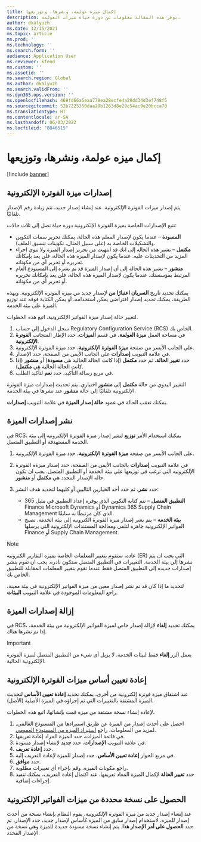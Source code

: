 ```yaml
---
title: إكمال ميزه عولمة، ونشرها، وتوزيعها
description: توفر هذه المقالة معلومات عن دورة حياة ميزات العولمة.
author: dkalyuzh
ms.date: 12/15/2021
ms.topic: article
ms.prod: ''
ms.technology: ''
ms.search.form: ''
audience: Application User
ms.reviewer: kfend
ms.custom: ''
ms.assetid: ''
ms.search.region: Global
ms.author: dkalyuzh
ms.search.validFrom: ''
ms.dyn365.ops.version: ''
ms.openlocfilehash: 469fd66a5eaa779ea28ecfe4a29dd34d3ef748f5
ms.sourcegitcommit: 52b7225350daa29b1263d8e29c54ac9e20bcca70
ms.translationtype: HT
ms.contentlocale: ar-SA
ms.lasthandoff: 06/03/2022
ms.locfileid: "8846515"
---
```

# <a name="complete-publish-and-deploy-a-globalization-feature"></a>إكمال ميزه عولمة، ونشرها، وتوزيعها

[!include [banner](../includes/banner.md)]

## <a name="electronic-invoicing-feature-versions"></a>إصدارات ميزة الفوترة الإلكترونية

يتم إصدار ميزات الفوترة الإلكترونية. عند إنشاء إصدار جديد، تتم زيادة رقم الإصدار تلقائيًا.

تتبع الإصدارات الخاصة بميزة الفوترة الإلكترونية دوره حياة تصل إلى ثلاث حالات:

- **المسودة** – عندما يكون لإصدار المعلم هذه الحالة، يمكنك تحرير سمات التكوين والتشكيلات الخاصة به (على سبيل المثال، تكوينات تنسيق الملف).
- **مكتمل** – تشير هذه الحالة إلى انك قد انتهيت من تحرير إصدار الميزة ولا تنوي اجراء المزيد من التحديثات عليه. عندما يكون لإصدار الميزة هذه الحالة، فلن يعد بإمكانك تحريره أو تحرير أي من مكوناته.
- **منشور** – تشير هذه الحالة إلى أن إصدار الميزة قد تم نشره إلى المستودع العام المرتبط بمؤسستك. عندما يكون لإصدار الميزة هذه الحالة، فلن يعد بإمكانك تحريره أو تحرير أي من مكوناته.

يمكنك تحديد تاريخ **السريان اعتبارًا من** لإصدار جديد من ميزة الفوترة الإلكترونية. وبهذه الطريقة، يمكنك تحديد إصدار افتراضي يمكن استخدامه، أو يمكن الكتابة فوقه عند توزيع الميزة علي بيئة الخدمة.

لتغيير حالة إصدار ميزة الفواتير الإلكترونية، اتبع هذه الخطوات.

1. سجل الدخول إلى حساب Regulatory Configuration Service (RCS) الخاص بك.
2. في مساحة العمل **ميزة العولمة**، في قسم **الميزات**، حدد الإطار المتجانب **الفوترة الإلكترونية**.
3. على الجانب الأيسر من صفحة **ميزة الفوترة الإلكترونية**، حدد ميزة الفوترة الإلكترونية.
4. في علامة التبويب **إصدارات** على الجانب الأيمن من الصفحة، حدد الإصدار.
5. حدد **تغيير الحالة**، ثم حدد **مكتمل** (إذا كانت الحالة الحالية هي **مسودة**) أو **منشور** (إذا كانت الحالة الحالية هي **مكتمل**).
6. في مربع رسالة التأكيد، حدد **نعم** لتأكيد الطلب.

التغيير اليدوي من حالة **مكتمل** إلى **منشور** اختياري. يتم تحديث إصدارات ميزة الفوترة الإلكترونية تلقائيًا إلى حالة **منشور** عند نشرها في بيئة الخدمة.

يمكنك تعقب الحالة في عمود **حالة إصدار الميزة** في علامة التبويب **إصدارات**.

## <a name="deploy-feature-versions"></a>نشر إصدارات الميزة

في RCS، يمكنك استخدام الأمر **توزيع** لنشر إصدار ميزة الفوترة الإلكترونية إلى بيئة الخدمة المستهدفة أو التطبيق المتصل.

1. على الجانب الأيسر من صفحة **ميزة الفوترة الإلكترونية**، حدد ميزة الفوترة الإلكترونية.
2. في علامة التبويب **إصدارات** بالجانب الأيمن من الصفحة، حدد إصدار ميزةه الفوترة الإلكترونيه التي ترغب في توزيعها علي بيئة الخدمة أو التطبيق المتصل. يجب ان تكون حاله الإصدار المحدد هي **مكتمل** أو **منشور**.
3. حدد **نشر**، ثم حدد أحد الخيارين التاليين أو كليهما لتحديد هدف النشر:

    - **التطبيق المتصل** – تتم كتابة التكوين الذي يوفره إعداد التطبيق في مثيل 365 Finance Microsoft Dynamics أو Dynamics 365 Supply Chain Management الذي كان مرتبطًا به سابقًا.
    - **بيئة الخدمة** – يتم نشر إصدار ميزه الفوترة الكترونيه إلى بيئة الخدمة. تصبح الفواتير الإلكترونية جاهزة لتلقي ومعالجة المستندات الإلكترونية التي يرسلها Finance أو Supply Chain Management.

> [!NOTE]
> عاده، ستقوم بتغيير المعلمات الخاصة بميزه التقارير الكترونيه (ER) التي يجب ان يتم نشرها إلى بيئة الخدمة. التغييرات في التطبيق المتصل ستكون نادره. يجب ان تقوم بنشر إصدارات جديده إلى التطبيق المتصل فقط عندما تقوم بتغيير المعلمات المقابلة للتطبيق الخاص بك.

لتحديد ما إذا كان قد تم نشر إصدار معين من ميزة الفواتير الإلكترونية في بيئة معينة، راجع المعلومات الموجودة في علامة التبويب **البيئات**.

## <a name="remove-feature-versions"></a>إزالة إصدارات الميزة

في RCS، يمكنك تحديد **إلغاء** لإزالة إصدار خاص لميزة الفواتير الإلكترونية من بيئة الخدمة، إذا تم نشرها هناك.

> [!IMPORTANT]
> يعمل الزر **إلغاء** فقط لبيئات الخدمة. لا يزيل أي شيء من التطبيق المتصل لميزة الفوترة الإلكترونية الحالية.

## <a name="rebase-electronic-invoicing-features"></a>إعادة تعيين أساس ميزات الفوترة الإلكترونية

عند اشتقاق ميزة فوترة إلكترونية من أخرى، يمكنك تحديد **إعادة تعيين الأساس** لتحديث الميزة المشتقة بالتغييرات التي تم إجراؤه في الميزة الأصلية (الأصل).

لإعادة إنشاء نسخة مشتقة من ميزة قمت بإنشائها، اتبع هذه الخطوات.

1. احصل على أحدث إصدار من الميزة عن طريق استيرادها من المستودع العالمي. لمزيد من المعلومات، راجع [استيراد الميزة من المستودع العمومي](e-invoicing-import-feature-global-repository.md).
2. في قائمة الميزات، حدد الميزة المراد إعادة تعريفها.
3. في علامة التبويب **الإصدارات**، حدد **جديد** لإنشاء إصدار مسودة.
4. حدد **إعادة تعريف**.
5. في مربع الحوار **إعادة تعيين الأساس**، حدد إصدار للميزة لإعادة التعريف إليه.
6. حدد **موافق**.
7. راجع مكونات الميزة، وقم بإجراء أي تغييرات مطلوبة.
8. حدد **تغيير الحالة** لإكمال الميزة المعاد تعريفها. عند اكتمال إعادة التعريف، يمكنك تنفيذ إجراءات إضافية.

## <a name="get-a-specific-version-of-electronic-invoicing-features"></a>الحصول على نسخة محددة من ميزات الفواتير الإلكترونية

عند إنشاء إصدار جديد من ميزة الفوترة الإلكترونية، يقوم النظام بإنشاء نسخة من أحدث إصدار للميزة. لاستخدام إصدار سابق من الميزة كأساس لإصدار جديد، حدد الإصدار، ثم حدد **الحصول على أمر الإصدار هذا**. يتم إنشاء نسخة مسودة جديدة للميزة وهي نسخة من الإصدار المحدد.
